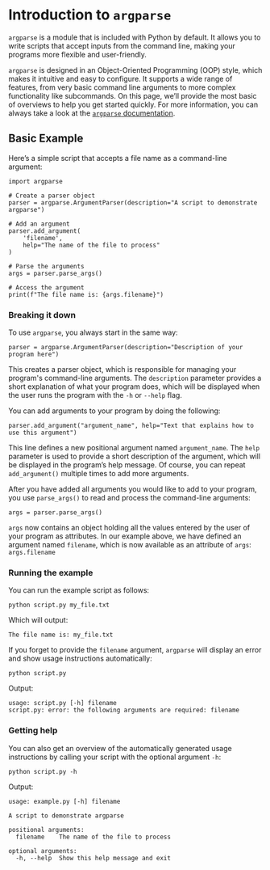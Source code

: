 # Introduction to `argparse`

`argparse` is a module that is included with Python by default. It allows you to write scripts that accept inputs from the command line, making your programs more flexible and user-friendly.

`argparse` is designed in an Object-Oriented Programming (OOP) style, which makes it intuitive and easy to configure. It supports a wide range of features, from very basic command line arguments to more complex functionality like subcommands. On this page, we’ll provide the most basic of overviews to help you get started quickly. For more information, you can always take a look at the [`argparse` documentation](https://docs.python.org/3/library/argparse.html).

## Basic Example

Here’s a simple script that accepts a file name as a command-line argument:

    import argparse

    # Create a parser object
    parser = argparse.ArgumentParser(description="A script to demonstrate argparse")

    # Add an argument
    parser.add_argument(
        'filename',
        help="The name of the file to process"
    )

    # Parse the arguments
    args = parser.parse_args()

    # Access the argument
    print(f"The file name is: {args.filename}")

### Breaking it down

To use `argparse`, you always start in the same way:

    parser = argparse.ArgumentParser(description="Description of your program here")

This creates a parser object, which is responsible for managing your program's command-line arguments. The `description` parameter provides a short explanation of what your program does, which will be displayed when the user runs the program with the `-h` or `--help` flag.

You can add arguments to your program by doing the following:

    parser.add_argument("argument_name", help="Text that explains how to use this argument")

This line defines a new positional argument named `argument_name`. The `help` parameter is used to provide a short description of the argument, which will be displayed in the program’s help message. Of course, you can repeat `add_argument()` multiple times to add more arguments.

After you have added all arguments you would like to add to your program, you use `parse_args()` to read and process the command-line arguments:

    args = parser.parse_args()

`args` now contains an object holding all the values entered by the user of your program as attributes. In our example above, we have defined an argument named `filename`, which is now available as an attribute of `args`: `args.filename`

### Running the example

You can run the example script as follows:

    python script.py my_file.txt

Which will output:

    The file name is: my_file.txt

If you forget to provide the `filename` argument, `argparse` will display an error and show usage instructions automatically:

    python script.py

Output:

    usage: script.py [-h] filename
    script.py: error: the following arguments are required: filename

### Getting help

You can also get an overview of the automatically generated usage instructions by calling your script with the optional argument `-h`:

    python script.py -h

Output:

    usage: example.py [-h] filename

    A script to demonstrate argparse

    positional arguments:
      filename    The name of the file to process

    optional arguments:
      -h, --help  Show this help message and exit
